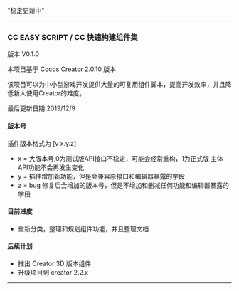 "稳定更新中"
_______________________________

### CC EASY SCRIPT / CC 快速构建组件集

版本 V0.1.0

本项目基于 Cocos Creator 2.0.10 版本

该项目可以为中小型游戏开发提供大量的可复用组件脚本，提高开发效率，并且降低新人使用Creator的难度。

最后更新日期:2019/12/9

#### 版本号
插件版本格式为 [v x.y.z]
- x = 大版本号,0为测试版API接口不稳定，可能会经常重构，1为正式版 主体API功能不会再发生变化 
- y = 插件增加新功能，但是会兼容原接口和编辑器暴露的字段
- z = bug 修复后会增加的版本号，但是不增加和删减任何功能和编辑器暴露的字段

#### 目前进度

- 重新分类，整理和规划组件功能，并且整理文档

#### 后续计划 

+ 推出 Creator 3D 版本组件
+ 升级项目到 creator 2.2.x 

_______________________________

